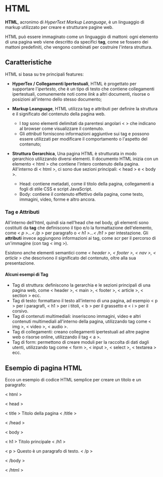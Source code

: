 <!-- @format -->

# HTML

**HTML**, acronimo di _HyperText Markup Leanguage_, è un linguaggio di markup utilizzato per creare e strutturare pagine web.

HTML può essere immaginato come un linguaggio di mattoni: ogni elemento di una pagina web viene descritto da specifici **tag**, come se fossero dei mattoni predefiniti, che vengono combinati per costruire l'intera struttura.

## Caratteristiche

HTML si basa su tre principali features:

- **HyperTex / Collegamenti Ipertestuali**, HTML è progettato per supportare l'_ipertesto_, che è un tipo di testo che contiene collegamenti ipertestuali, comunemente noti come _link_ a altri documenti, risorse o posizioni all'interno dello stesso documento;

- **Markup Leanguage**, HTML utilizza tag e attributi per definire la struttura e il significato del contenuto della pagina web.

  - I _tag_ sono elementi delimitati da parentesi angolari < > che indicano al browser come visualizzare il contenuto.
  - Gli _attributi_ forniscono informazioni aggiuntive sui tag e possono essere utilizzati per modificare il comportamento o l'aspetto del contenuto;

- **Struttura Gerarchica**, Una pagina HTML è strutturata in modo gerarchico utilizzando diversi elementi. Il documento HTML inizia con un elemento < html > che contiene l'intero contenuto della pagina. All'interno di < html >, ci sono due sezioni principali: < head > e < body >.
  - Head: contiene metadati, come il titolo della pagina, collegamenti a fogli di stile CSS e script JavaScript.
  - Body: contiene il contenuto effettivo della pagina, come testo, immagini, video, forme e altro ancora.

### Tag e Attributi

All'interno dell'html, quindi sia nell'head che nel body, gli elementi sono costituiti da **tag** che definiscono il tipo e/o la formattazione dell'elemento, come _< p >...< /p >_ per paragrafo o _< h1 >...< /h1 >_ per intestazione. Gli **attributi** invece aggiungono informazioni ai tag, come _scr_ per il percorso di un'immagine (con tag < img >).

Esistono anche elementi semantici come _< header >, < footer >, < nav >, < article >_ che descrivono il significato del contenuto, oltre alla sua presentazione.

#### Alcuni esempi di Tag

- Tag di struttura: definiscono la gerarchia e le sezioni principali di una pagina web, come < header >, < main >, < footer >, < article >, < section > ecc.
- Tag di testo: formattano il testo all'interno di una pagina, ad esempio < p > per i paragrafi, < h1 > per i titoli, < b > per il grassetto e < i > per il corsivo.
- Tag di contenuti multimediali: inseriscono immagini, video e altri contenuti multimediali all'interno della pagina, utilizzando tag come < img >, < video >, < audio >.
- Tag di collegamenti: creano collegamenti ipertestuali ad altre pagine web o risorse online, utilizzando il tag < a >.
- Tag di form: permettono di creare moduli per la raccolta di dati dagli utenti, utilizzando tag come < form >, < input >, < select >, < textarea > ecc.

## Esempio di pagina HTML

Ecco un esempio di codice HTML semplice per creare un titolo e un paragrafo:

< html >

< head >

< title > Titolo della pagina < /title >

< /head >

< body >

< h1 > Titolo principale < /h1 >

< p > Questo è un paragrafo di testo. < /p >

< /body >

< /html >
